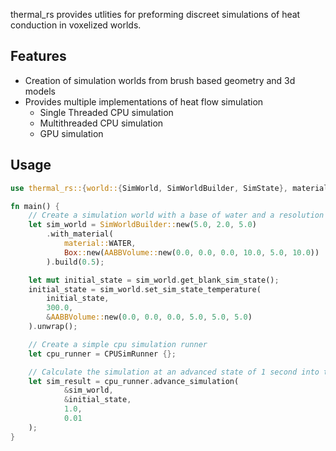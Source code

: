 thermal_rs provides utlities for preforming discreet simulations of heat conduction in voxelized worlds.

## Features

- Creation of simulation worlds from brush based geometry and 3d models
- Provides multiple implementations of heat flow simulation
    - Single Threaded CPU simulation
    - Multithreaded CPU simulation
    - GPU simulation

## Usage

```rust
use thermal_rs::{world::{SimWorld, SimWorldBuilder, SimState}, material, material::Material, volume::AABBVolume, runner::{SimRunner, cpu::CPUSimRunner}};

fn main() {
    // Create a simulation world with a base of water and a resolution of 2 voxels/meter
    let sim_world = SimWorldBuilder::new(5.0, 2.0, 5.0)
        .with_material(
            material::WATER,
            Box::new(AABBVolume::new(0.0, 0.0, 0.0, 10.0, 5.0, 10.0))
        ).build(0.5);

    let mut initial_state = sim_world.get_blank_sim_state();
    initial_state = sim_world.set_sim_state_temperature(
        initial_state,
        300.0,
        &AABBVolume::new(0.0, 0.0, 0.0, 5.0, 5.0, 5.0)
    ).unwrap();

    // Create a simple cpu simulation runner
    let cpu_runner = CPUSimRunner {};

    // Calculate the simulation at an advanced state of 1 second into the future given a timestep of 0.01 seconds
    let sim_result = cpu_runner.advance_simulation(
            &sim_world,
            &initial_state,
            1.0,
            0.01
    );
}
```
